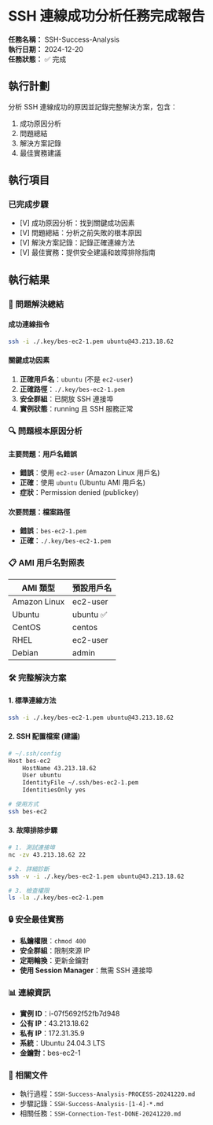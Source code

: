 # SSH 連線成功分析任務完成報告

**任務名稱：** SSH-Success-Analysis  
**執行日期：** 2024-12-20  
**任務狀態：** ✅ 完成

## 執行計劃
分析 SSH 連線成功的原因並記錄完整解決方案，包含：
1. 成功原因分析
2. 問題總結
3. 解決方案記錄
4. 最佳實務建議

## 執行項目
### 已完成步驟
- [V] 成功原因分析：找到關鍵成功因素
- [V] 問題總結：分析之前失敗的根本原因
- [V] 解決方案記錄：記錄正確連線方法
- [V] 最佳實務：提供安全建議和故障排除指南

## 執行結果
### 🎯 問題解決總結

#### 成功連線指令
```bash
ssh -i ./.key/bes-ec2-1.pem ubuntu@43.213.18.62
```

#### 關鍵成功因素
1. **正確用戶名**：`ubuntu` (不是 `ec2-user`)
2. **正確路徑**：`./.key/bes-ec2-1.pem`
3. **安全群組**：已開放 SSH 連接埠
4. **實例狀態**：running 且 SSH 服務正常

### 🔍 問題根本原因分析

#### 主要問題：用戶名錯誤
- **錯誤**：使用 `ec2-user` (Amazon Linux 用戶名)
- **正確**：使用 `ubuntu` (Ubuntu AMI 用戶名)
- **症狀**：Permission denied (publickey)

#### 次要問題：檔案路徑
- **錯誤**：`bes-ec2-1.pem`
- **正確**：`./.key/bes-ec2-1.pem`

### 📋 AMI 用戶名對照表
| AMI 類型 | 預設用戶名 |
|----------|------------|
| Amazon Linux | ec2-user |
| Ubuntu | ubuntu ✅ |
| CentOS | centos |
| RHEL | ec2-user |
| Debian | admin |

### 🛠️ 完整解決方案

#### 1. 標準連線方法
```bash
ssh -i ./.key/bes-ec2-1.pem ubuntu@43.213.18.62
```

#### 2. SSH 配置檔案 (建議)
```bash
# ~/.ssh/config
Host bes-ec2
    HostName 43.213.18.62
    User ubuntu
    IdentityFile ~/.ssh/bes-ec2-1.pem
    IdentitiesOnly yes

# 使用方式
ssh bes-ec2
```

#### 3. 故障排除步驟
```bash
# 1. 測試連接埠
nc -zv 43.213.18.62 22

# 2. 詳細診斷
ssh -v -i ./.key/bes-ec2-1.pem ubuntu@43.213.18.62

# 3. 檢查權限
ls -la ./.key/bes-ec2-1.pem
```

### 🔒 安全最佳實務
- **私鑰權限**：`chmod 400`
- **安全群組**：限制來源 IP
- **定期輪換**：更新金鑰對
- **使用 Session Manager**：無需 SSH 連接埠

### 📊 連線資訊
- **實例 ID**：i-07f5692f52fb7d948
- **公有 IP**：43.213.18.62
- **私有 IP**：172.31.35.9
- **系統**：Ubuntu 24.04.3 LTS
- **金鑰對**：bes-ec2-1

### 📁 相關文件
- 執行過程：`SSH-Success-Analysis-PROCESS-20241220.md`
- 步驟記錄：`SSH-Success-Analysis-[1-4]-*.md`
- 相關任務：`SSH-Connection-Test-DONE-20241220.md`